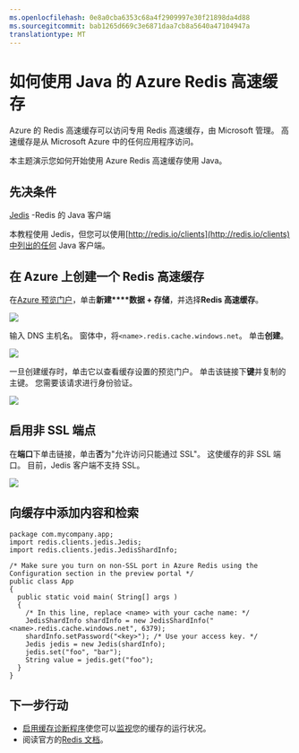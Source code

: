 ```yaml
---
ms.openlocfilehash: 0e8a0cba6353c68a4f2909997e30f21898da4d88
ms.sourcegitcommit: bab1265d669c3e6871daa7cb8a5640a47104947a
translationtype: MT
---
```

<properties
   pageTitle="如何使用 Java 的 Azure Redis 高速缓存 |Microsoft Azure"
    description="学习如何使用 Java 的 Azure Redis 缓存使用"
    services="redis-cache"
    documentationCenter=""
    authors="steved0x"
    manager="dwrede"
    editor=""/>

<tags
    ms.service="cache"
    ms.devlang="java"
    ms.topic="hero-article"
    ms.tgt_pltfrm="cache-redis"
    ms.workload="tbd"
    ms.date="08/25/2015"
    ms.author="sdanie"/>

# 如何使用 Java 的 Azure Redis 高速缓存

Azure 的 Redis 高速缓存可以访问专用 Redis 高速缓存，由 Microsoft 管理。 高速缓存是从 Microsoft Azure 中的任何应用程序访问。

本主题演示您如何开始使用 Azure Redis 高速缓存使用 Java。


## 先决条件

[Jedis](https://github.com/xetorthio/jedis) -Redis 的 Java 客户端

本教程使用 Jedis，但您可以使用[http://redis.io/clients](http://redis.io/clients)中列出的任何 Java 客户端。


## 在 Azure 上创建一个 Redis 高速缓存

在[Azure 预览门户](http://go.microsoft.com/fwlink/?LinkId=398536)，单击**新建****数据 + 存储**，并选择**Redis 高速缓存**。

  ![][1]

输入 DNS 主机名。 窗体中，将`<name>.redis.cache.windows.net`。 单击**创建**。

  ![][2]


一旦创建缓存时，单击它以查看缓存设置的预览门户。 单击该链接下**键**并复制的主键。 您需要该请求进行身份验证。

  ![][4]


## 启用非 SSL 端点


在**端口**下单击链接，单击**否**为"允许访问只能通过 SSL"。 这使缓存的非 SSL 端口。 目前，Jedis 客户端不支持 SSL。

  ![][3]


## 向缓存中添加内容和检索

    package com.mycompany.app;
    import redis.clients.jedis.Jedis;
    import redis.clients.jedis.JedisShardInfo;

    /* Make sure you turn on non-SSL port in Azure Redis using the Configuration section in the preview portal */
    public class App
    {
      public static void main( String[] args )
      {
        /* In this line, replace <name> with your cache name: */
        JedisShardInfo shardInfo = new JedisShardInfo("<name>.redis.cache.windows.net", 6379);
        shardInfo.setPassword("<key>"); /* Use your access key. */
        Jedis jedis = new Jedis(shardInfo);
        jedis.set("foo", "bar");
        String value = jedis.get("foo");
      }
    }


## 下一步行动

- [启用缓存诊断程序](https://msdn.microsoft.com/library/azure/dn763945.aspx#EnableDiagnostics)使您可以[监视](https://msdn.microsoft.com/library/azure/dn763945.aspx)您的缓存的运行状况。
- 阅读官方的[Redis 文档](http://redis.io/documentation)。


<!--Image references-->
[1]: ./media/cache-java-get-started/cache01.png
[2]: ./media/cache-java-get-started/cache02.png
[3]: ./media/cache-java-get-started/cache03.png
[4]: ./media/cache-java-get-started/cache04.png
